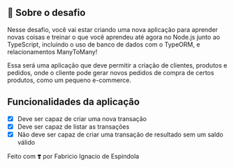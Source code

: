 
## 🚀 Sobre o desafio

Nesse desafio, você vai estar criando uma nova aplicação para aprender novas coisas e treinar o que você aprendeu até agora no Node.js junto ao TypeScript, incluindo o uso de banco de dados com o TypeORM, e relacionamentos ManyToMany!

Essa será uma aplicação que deve permitir a criação de clientes, produtos e pedidos, onde o cliente pode gerar novos pedidos de compra de certos produtos, como um pequeno e-commerce.


## Funcionalidades da aplicação

- [x] Deve ser capaz de criar uma nova transação
- [x] Deve ser capaz de listar as transações
- [x] Não deve ser capaz de criar uma transação de resultado sem um saldo válido

Feito com ❣️ por Fabricio Ignacio de Espindola
